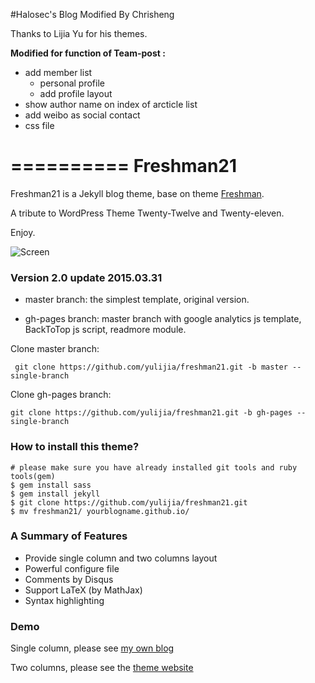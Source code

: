 #Halosec's Blog
Modified By Chrisheng

Thanks to Lijia Yu for his themes.

**Modified for function of Team-post :**
*   add member list
	* personal profile
	* add profile layout
*   show author name on index of arcticle list
*   add weibo as social contact
*   css file
	
==========
Freshman21
==========

Freshman21 is a Jekyll blog theme, base on theme [Freshman](http://github.com/yulijia/freshman). 

A tribute to WordPress Theme Twenty-Twelve and Twenty-eleven.

Enjoy.


![Screen](http://i.imgur.com/oSp7kacl.png)

### Version 2.0 update 2015.03.31

- master branch: the simplest template, original version.

- gh-pages branch: master branch with google analytics js template, BackToTop js script, readmore module.

Clone master branch: 

` git clone https://github.com/yulijia/freshman21.git -b master --single-branch`

Clone gh-pages branch: 

`git clone https://github.com/yulijia/freshman21.git -b gh-pages --single-branch`



### How to install this theme?

```
# please make sure you have already installed git tools and ruby tools(gem)
$ gem install sass
$ gem install jekyll
$ git clone https://github.com/yulijia/freshman21.git
$ mv freshman21/ yourblogname.github.io/
```

### A Summary of Features

- Provide single column and two columns layout
- Powerful configure file
- Comments by Disqus
- Support LaTeX (by MathJax)
- Syntax highlighting


### Demo

Single column, please see [my own blog](http://yulijia.net/en/)

Two columns, please see the [theme website](http://yulijia.net/freshman21/)


